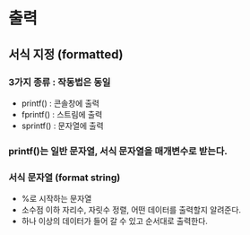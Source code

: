 # 출력

## 서식 지정 (formatted)
### 3가지 종류 : 작동법은 동일
  - printf() : 콘솔창에 출력
  - fprintf() : 스트림에 출력
  - sprintf() : 문자열에 출력

### printf()는 일반 문자열, 서식 문자열을 매개변수로 받는다.

### 서식 문자열 (format string)
  - %로 시작하는 문자열
  - 소수점 이하 자리수, 자릿수 정렬, 어떤 데이터를 출력할지 알려준다.
  - 하나 이상의 데이터가 들어 갈 수 있고 순서대로 출력한다.

